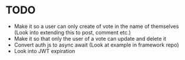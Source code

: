# TODO

* Make it so a user can only create of vote in the name of themselves (Look into
  extending this to post, comment etc.)
* Make it so that only the user of a vote can update and delete it
* Convert auth js to async await (Look at example in framework repo)
* Look into JWT expiration
